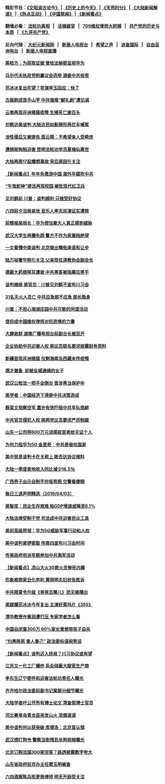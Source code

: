 #### 精彩节目：[《文昭谈古论今》](http://134.209.198.168/wenzhao) | [《历史上的今天》](http://134.209.198.168/today-in-history) | [《天亮时分》](http://134.209.198.168/tianliang) | [《大陆新闻解读》](http://134.209.198.168/ntdtv-comedy) | [《热点互动》](http://134.209.198.168/ntdtv-rdhd)  | [《中国禁闻》](http://134.209.198.168/ntdtv-news) | [《新闻看点》](http://134.209.198.168/news-insight) 

  #### 翻墙必看： [法轮功真相](http://134.209.198.168:10000/videos/truth.html) &nbsp;&nbsp;|&nbsp;&nbsp; [活摘器官](http://134.209.198.168:10000/videos/res/Organs/) &nbsp;&nbsp;|&nbsp;&nbsp; [709维权律师大抓捕](http://134.209.198.168:10000/videos/709/) &nbsp;&nbsp;|&nbsp;&nbsp; [共产党的历史与本质](http://134.209.198.168:10000/videos/ccp.html) &nbsp;&nbsp;| [《九评共产党》](http://134.209.198.168:10000/videos/jiuping/) 

#### 反向代理： [大纪元新闻网](http://134.209.198.168:10080/) &nbsp;&nbsp;|&nbsp;&nbsp; [新唐人电视台](http://134.209.198.168:8000/) &nbsp;&nbsp;|&nbsp;&nbsp; [希望之声](http://134.209.198.168:8200/) &nbsp;&nbsp;|&nbsp;&nbsp; [追查国际](http://134.209.198.168:10010/) &nbsp;&nbsp;|&nbsp;&nbsp; [自由亚洲电台](http://134.209.198.168:9800/) &nbsp;&nbsp;|&nbsp;&nbsp; [新唐人电视直播](http://134.209.198.168/) 

#### [美检方：为获取证据 曾依法秘密监视华为](../pages/nsc413/n11163689.md?t=04042137) 

#### [马尔代夫执政党盼赢议会选举 调查中共投资](../pages/nsc413/n11163495.md?t=04042137) 

#### [范冰冰复出在望？导演李玉回应：快了](../pages/nsc413/n11163094.md?t=04042137) 

#### [古装剧成烫手山芋 中共强推“献礼剧”遭讥讽](../pages/nsc413/n11160891.md?t=04042137) 

#### [云南再现非洲猪瘟疫情 生猪死亡逾百头](../pages/nsc413/n11163609.md?t=04042137) 

#### [刘鹤访美谈判 大陆访民如影随形再拦车喊冤](../pages/nsc413/n11163547.md?t=04042137) 

#### [涉性侵后又被提告 高云翔：不希望亲人受牵连](../pages/nsc413/n11163273.md?t=04042137) 

#### [遭绑架构陷迫害 昆明法轮功学员夏梅仙离世](../pages/nsc413/n11160128.md?t=04042137) 

#### [大陆两周17起爆燃事故 背后原因引关注](../pages/nsc413/n11163316.md?t=04042137) 

#### [【新闻看点】年年免费游中国 海外华媒吹中共](../pages/nsc413/n11163361.md?t=04042137) 

#### [“牛鬼蛇神”提法再现校园 被批现代红卫兵](../pages/nsc413/n11163551.md?t=04042137) 

#### [见刘鹤前 川普：谈判顺利 只接受好协议](../pages/nsc413/n11162965.md?t=04042137) 

#### [六四前夕当局紧张 音乐人李志巡演证实遭禁](../pages/nsc413/n11163396.md?t=04042137) 

#### [前情报局局长：华为使加拿大人真正感到威胁](../pages/nsc413/n11163416.md?t=04042137) 

#### [武汉大学生再爆失踪 警方不作为家属陷绝望](../pages/nsc413/n11163251.md?t=04042137) 

#### [一文看懂中美谈判 北京做出哪些承诺和让步](../pages/nsc413/n11162886.md?t=04042137) 

#### [陆万祯奢华照引关注 父亲现任道教协会副会长](../pages/nsc413/n11163115.md?t=04042137) 

#### [德最大药商拜耳遭骇 中共黑客被指幕后黑手](../pages/nsc413/n11163152.md?t=04042137) 

#### [谈判继续 美官员：川普见刘鹤不宣布川习会](../pages/nsc413/n11163387.md?t=04042137) 

#### [31名灭火人员亡 中共应急部不应急 部长隐身](../pages/nsc413/n11163049.md?t=04042137) 

#### [川普：不担心海湖庄园中共可能的间谍活动](../pages/nsc413/n11163088.md?t=04042137) 

#### [信仰成中国维权律师对抗恐惧的力量](../pages/nsc413/n11162894.md?t=04042137) 


#### [大肆敛财 湖南广播电视台前副台长被双开](../pages/nsc413/n11162535.md?t=04042137) 

#### [企业协助中共迫害人权 美议员联名要求披露财务资料](../pages/nsc413/n11162713.md?t=04042137) 

#### [新疆首现非洲猪瘟 仅剩海南及西藏未传疫情](../pages/nsc413/n11162263.md?t=04042137) 

#### [德才兼备  却被全城通缉的女子](../pages/nsc413/n11161232.md?t=04042137) 

#### [武汉公检法一把手全倒台 皆涉黑当保护伞](../pages/nsc413/n11162332.md?t=04042137) 

#### [美学者：中国经济下滑是中共决策造成](../pages/nsc413/n11161823.md?t=04042137) 

#### [蔡英文视察空军 嘉许有效吓阻中共军队挑衅](../pages/nsc413/n11162088.md?t=04042137) 

#### [中共官员侵犯人权 美两党议员要求严厉制裁](../pages/nsc413/n11161642.md?t=04042137) 

#### [山东一公司将600万元流感疫苗卖给无证个人](../pages/nsc413/n11161941.md?t=04042137) 

#### [为何力阻华为5G 金里奇：中共是极权国家](../pages/nsc413/n11160683.md?t=04042137) 

#### [美中贸易谈判卡在关税上 能否达协议难料](../pages/nsc413/n11161289.md?t=04042137) 

#### [大陆一季度卖地收入同比减少16.5％](../pages/nsc413/n11161632.md?t=04042137) 

#### [广西男子出示自制手抄版驾照 交警看傻眼](../pages/nsc413/n11161822.md?t=04042137) 

#### [每日三退声明精选（2019/04/03）](../pages/nsc413/n11161674.md?t=04042137) 

#### [美智库：民企生存艰难 陆GDP增速或降至6.1%](../pages/nsc413/n11161376.md?t=04042137) 

#### [大陆法律受制于党 司法成中共迫害民众工具](../pages/nsc413/n11160794.md?t=04042137) 

#### [美前高级将领：华为5G威胁军事行动和人权](../pages/nsc413/n11161385.md?t=04042137) 

#### [美中谈判紧锣密鼓 传周四宣布川习会时间](../pages/nsc413/n11161382.md?t=04042137) 

#### [传美政府拒派军舰参加中共海军活动](../pages/nsc413/n11161261.md?t=04042137) 

#### [【新闻看点】凉山大火30救火员惨死内幕](../pages/nsc413/n11160636.md?t=04042137) 

#### [形象被商家丑化牟利 黄晓明夫妇状告胜诉](../pages/nsc413/n11161119.md?t=04042137) 

#### [中共限童令升级《爸爸去哪儿》恐无缘播出](../pages/nsc413/n11160671.md?t=04042137) 

#### [美媒爆范冰冰今年复出 主演好莱坞片《355》](../pages/nsc413/n11160942.md?t=04042137) 

#### [清华教授许章润遭打压 专家学者怎么看](../pages/nsc413/n11160739.md?t=04042137) 

#### [中国自闭童300万 90%家长曾想带孩子自杀](../pages/nsc413/n11160842.md?t=04042137) 

#### [“扫黑除恶 害人害己” 政法委标语闹笑话](../pages/nsc413/n11160834.md?t=04042137) 

#### [【新闻看点】谈判迈入终局？川习协议或有望](../pages/nsc413/n11160762.md?t=04042137) 

#### [江苏又一化工厂爆炸 系全球最大靛蓝生产商](../pages/nsc413/n11160937.md?t=04042137) 

#### [李东生辽宁密件和迫害法轮功责任人曝光](../pages/nsc413/n11159391.md?t=04042137) 

#### [齐齐哈尔政法委前副书记案部分细节曝光](../pages/nsc413/n11160610.md?t=04042137) 

#### [大陆学者吁公开所有博士论文 清查假博士官员](../pages/nsc413/n11160862.md?t=04042137) 

#### [河北秦皇岛青龙县突发山火 浓烟滚滚](../pages/nsc413/n11160929.md?t=04042137) 

#### [美中谈判何以获突破 库德洛：北京首认错](../pages/nsc413/n11160775.md?t=04042137) 

#### [武汉颁打狗令 警察当街残忍杀狗视频曝光](../pages/nsc413/n11160692.md?t=04042137) 

#### [北京订购法国300架空客？路透披露数字夸大](../pages/nsc413/n11160798.md?t=04042137) 

#### [山东省政府驻京办主任窦玉明被查](../pages/nsc413/n11160506.md?t=04042137) 

#### [六四酒案陈兵拒更换律师 明天开庭受关注](../pages/nsc413/n11160121.md?t=04042137) 

